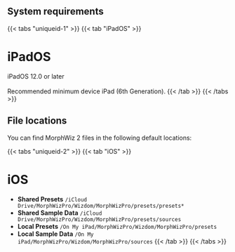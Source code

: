## System requirements

{{< tabs "uniqueid-1" >}}
{{< tab "iPadOS" >}}
# iPadOS
iPadOS 12.0 or later  
<br />
Recommended minimum device iPad (6th Generation).
{{< /tab >}}
{{< /tabs >}}

## File locations

You can find MorphWiz 2 files in the following default locations:

{{< tabs "uniqueid-2" >}}
{{< tab "iOS" >}}
# iOS

* **Shared  Presets** `/iCloud Drive/MorphWizPro/Wizdom/MorphWizPro/presets/presets*`
* **Shared Sample Data** `/iCloud Drive/MorphWizPro/Wizdom/MorphWizPro/presets/sources`
* **Local Presets** `/On My iPad/MorphWizPro/Wizdom/MorphWizPro/presets`
* **Local Sample Data** `/On My iPad/MorphWizPro/Wizdom/MorphWizPro/sources`
{{< /tab >}}
{{< /tabs >}}
